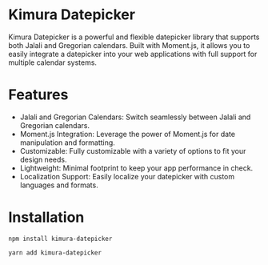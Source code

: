 # Kimura Datepicker

Kimura Datepicker is a powerful and flexible datepicker library that supports both Jalali and Gregorian calendars. Built with Moment.js, it allows you to easily integrate a datepicker into your web applications with full support for multiple calendar systems.

#  Features

- Jalali and Gregorian Calendars: Switch seamlessly between Jalali and Gregorian calendars.
- Moment.js Integration: Leverage the power of Moment.js for date manipulation and formatting.
- Customizable: Fully customizable with a variety of options to fit your design needs.
- Lightweight: Minimal footprint to keep your app performance in check.
- Localization Support: Easily localize your datepicker with custom languages and formats.


# Installation

    npm install kimura-datepicker

    yarn add kimura-datepicker
